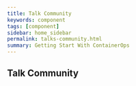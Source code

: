 ```yaml
---
title: Talk Community  
keywords: component
tags: [component]
sidebar: home_sidebar
permalink: talks-community.html
summary: Getting Start With ContainerOps 
---
```


## Talk Community